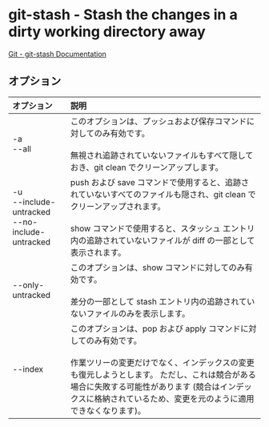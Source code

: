 # git-stash - Stash the changes in a dirty working directory away

[Git - git-stash Documentation](https://git-scm.com/docs/git-stash)

## オプション

|オプション|説明|
|:--|:--|
|-a<br>--all|このオプションは、プッシュおよび保存コマンドに対してのみ有効です。<br><br>無視され追跡されていないファイルもすべて隠しておき、git clean でクリーンアップします。|
|-u<br>--include-untracked<br>--no-include-untracked|push および save コマンドで使用すると、追跡されていないすべてのファイルも隠され、git clean でクリーンアップされます。<br><br>show コマンドで使用すると、スタッシュ エントリ内の追跡されていないファイルが diff の一部として表示されます。|
|--only-untracked|このオプションは、show コマンドに対してのみ有効です。<br><br>差分の一部として stash エントリ内の追跡されていないファイルのみを表示します。|
|--index|このオプションは、pop および apply コマンドに対してのみ有効です。<br><br>作業ツリーの変更だけでなく、インデックスの変更も復元しようとします。 ただし、これは競合がある場合に失敗する可能性があります (競合はインデックスに格納されているため、変更を元のように適用できなくなります)。|
